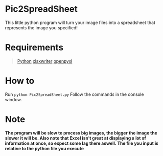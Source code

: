 # Pic2SpreadSheet

This little python program will turn your image files into a spreadsheet that represents the image you specified!

# Requirements

> [Python](https://www.python.org)
> [xlsxwriter](https://pypi.org/project/XlsxWriter/)
> [openpyxl](https://pypi.org/project/openpyxl/)


# How to

Run  ``python Pic2SpreadSheet.py``
Follow the commands in the console window.


# Note

**The program will be slow to process big images, the bigger the image the slower it will be. Also note that Excel isn't great at displaying a lot of information at once, so expect some lag there aswell.**
**The file you input is relative to the python file you execute**

